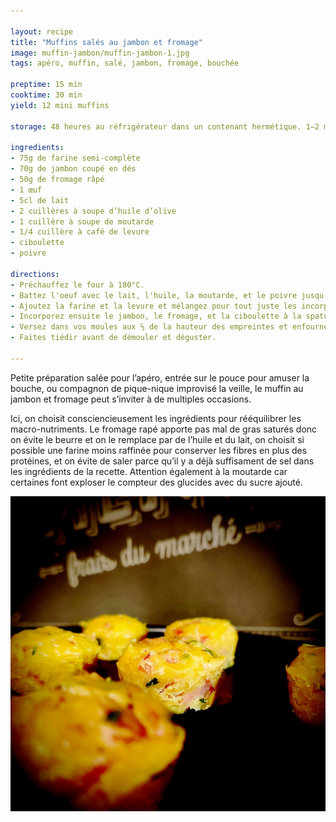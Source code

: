 ```yaml
---

layout: recipe
title: "Muffins salés au jambon et fromage"
image: muffin-jambon/muffin-jambon-1.jpg
tags: apéro, muffin, salé, jambon, fromage, bouchée

preptime: 15 min
cooktime: 30 min
yield: 12 mini muffins

storage: 48 heures au réfrigérateur dans un contenant hermétique. 1–2 mois au congélateur.

ingredients:
- 75g de farine semi-complète
- 70g de jambon coupé en dés
- 50g de fromage râpé
- 1 œuf
- 5cl de lait
- 2 cuillères à soupe d’huile d’olive
- 1 cuillère à soupe de moutarde
- 1/4 cuillère à café de levure
- ciboulette
- poivre

directions:
- Préchauffez le four à 180°C.
- Battez l'oeuf avec le lait, l'huile, la moutarde, et le poivre jusqu'à l'apparition d'une belle mousse en surface.
- Ajoutez la farine et la levure et mélangez pour tout juste les incorporer, sans trop travailler la pâte. 
- Incorporez ensuite le jambon, le fromage, et la ciboulette à la spatule/maryse. 
- Versez dans vos moules aux ⅔ de la hauteur des empreintes et enfournez pour 25 à 30 minutes.
- Faites tiédir avant de démouler et déguster.

---
```


Petite préparation salée pour l’apéro, entrée sur le pouce pour amuser la bouche, ou compagnon de pique-nique improvisé la veille, le muffin au jambon et fromage peut s’inviter à de multiples occasions.

Ici, on choisit consciencieusement les ingrédients pour rééquilibrer les macro-nutriments. Le fromage rapé apporte pas mal de gras saturés donc on évite le beurre et on le remplace par de l’huile et du lait, on choisit si possible une farine moins raffinée pour conserver les fibres en plus des protéines, et on évite de saler parce qu’il y a déjà suffisament de sel dans les ingrédients de la recette. Attention également à la moutarde car certaines font exploser le compteur des glucides avec du sucre ajouté.

![L’idéal c’est d’avoir un mini muffin qui déborde de garniture, avec des beaux dés de jambon et herbes aux bords pour amener une esthétique intéressante.](../images/muffin-jambon/muffin-jambon-2.jpg)